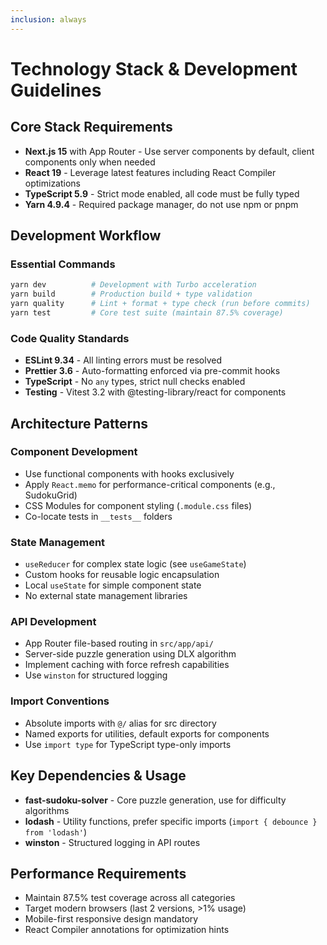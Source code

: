 ```yaml
---
inclusion: always
---
```


# Technology Stack & Development Guidelines

## Core Stack Requirements

- **Next.js 15** with App Router - Use server components by default, client components only when needed
- **React 19** - Leverage latest features including React Compiler optimizations
- **TypeScript 5.9** - Strict mode enabled, all code must be fully typed
- **Yarn 4.9.4** - Required package manager, do not use npm or pnpm

## Development Workflow

### Essential Commands

```bash
yarn dev          # Development with Turbo acceleration
yarn build        # Production build + type validation
yarn quality      # Lint + format + type check (run before commits)
yarn test         # Core test suite (maintain 87.5% coverage)
```

### Code Quality Standards

- **ESLint 9.34** - All linting errors must be resolved
- **Prettier 3.6** - Auto-formatting enforced via pre-commit hooks
- **TypeScript** - No `any` types, strict null checks enabled
- **Testing** - Vitest 3.2 with @testing-library/react for components

## Architecture Patterns

### Component Development

- Use functional components with hooks exclusively
- Apply `React.memo` for performance-critical components (e.g., SudokuGrid)
- CSS Modules for component styling (`.module.css` files)
- Co-locate tests in `__tests__` folders

### State Management

- `useReducer` for complex state logic (see `useGameState`)
- Custom hooks for reusable logic encapsulation
- Local `useState` for simple component state
- No external state management libraries

### API Development

- App Router file-based routing in `src/app/api/`
- Server-side puzzle generation using DLX algorithm
- Implement caching with force refresh capabilities
- Use `winston` for structured logging

### Import Conventions

- Absolute imports with `@/` alias for src directory
- Named exports for utilities, default exports for components
- Use `import type` for TypeScript type-only imports

## Key Dependencies & Usage

- **fast-sudoku-solver** - Core puzzle generation, use for difficulty algorithms
- **lodash** - Utility functions, prefer specific imports (`import { debounce } from 'lodash'`)
- **winston** - Structured logging in API routes

## Performance Requirements

- Maintain 87.5% test coverage across all categories
- Target modern browsers (last 2 versions, >1% usage)
- Mobile-first responsive design mandatory
- React Compiler annotations for optimization hints
